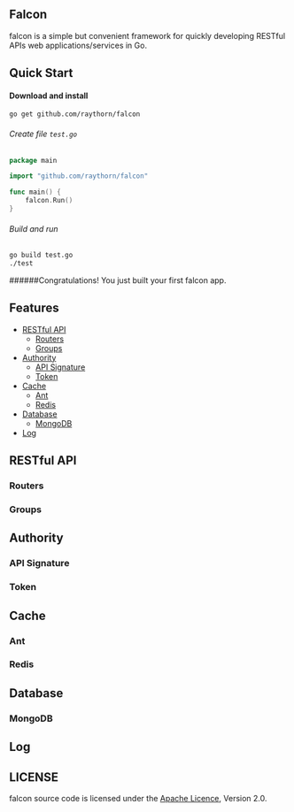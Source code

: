 ## Falcon

falcon is a simple but convenient framework for quickly developing RESTful APIs web applications/services in Go.

## Quick Start
#### Download and install

	go get github.com/raythorn/falcon

###### Create file `test.go`
```go
package main

import "github.com/raythorn/falcon"

func main() {
	falcon.Run()
}

```
###### Build and run
```bash
go build test.go
./test
```
######Congratulations! 
You just built your first falcon app.

## Features
* [RESTful API](#restful-api)
	* [Routers](#routers)
	* [Groups](#groups)
* [Authority](#authority)
	* [API Signature](#api-signature)
	* [Token](#token)
* [Cache](#cache)
	* [Ant](#ant)
	* [Redis](#redis)
* [Database](#database)
	* [MongoDB](#mongodb)
* [Log](#log)

## RESTful API
### Routers
### Groups

## Authority
### API Signature
### Token

## Cache
### Ant
### Redis

## Database
### MongoDB

## Log

## LICENSE

falcon source code is licensed under the [Apache Licence](http://www.apache.org/licenses/LICENSE-2.0.html), Version 2.0.

